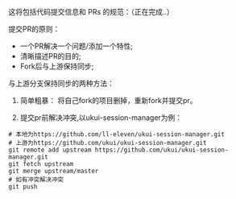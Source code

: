 这将包括代码提交信息和 PRs 的规范：（正在完成..）

提交PR的原则：
* 一个PR解决一个问题/添加一个特性;
* 清晰描述PR的目的;
* Fork后与上游保持同步;


与上游分支保持同步的两种方法：
1. 简单粗暴：
将自己fork的项目删掉，重新fork并提交pr。

2. 提交pr前解决冲突,以ukui-session-manager为例：
```
# 本地为https://github.com/ll-eleven/ukui-session-manager.git
# 上游为https://github.com/ukui/ukui-session-manager.git
git remote add upstream https://github.com/ukui/ukui-session-manager.git
git fetch upstream
git merge upstream/master
# 如有冲突解决冲突
git push
```
